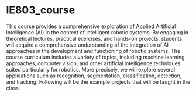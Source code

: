 # IE803_course
This course provides a comprehensive exploration of Applied Artificial Intelligence (AI) in the context of intelligent robotic systems. By engaging in theoretical lectures, practical exercises, and hands-on projects, students will acquire a comprehensive understanding of the integration of AI approaches in the development and functioning of robotic systems. The course curriculum includes a variety of topics, including machine learning approaches, computer vision, and other artificial intelligence techniques suited particularly for robotics. More precisely, we will explore several applications such as recognition, segmentation, classification, detection, and tracking. Following will be the example projects that will be taught in the class.
